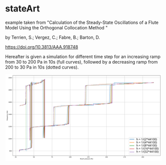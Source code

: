 # stateArt
example taken from "Calculation of the Steady-State Oscillations of a Flute Model Using the Orthogonal Collocation Method "

by  Terrien, S.; Vergez, C.; Fabre, B.; Barton, D.

https://doi.org/10.3813/AAA.918748

Hereafter is given a simulation for different time step for an increasing ramp from 30 to 200 Pa in 10s (full curves), followed by a decreasing ramp from 200 to 30 Pa in 10s (dotted curves).

![computation_time](testH.svg)
